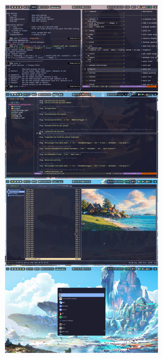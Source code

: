 ![one](./20240304_20h05m31s_grim.png)
![two](./20240305_19h41m35s_grim.png)
![three](./20240305_19h42m25s_grim.png)
![four](./20240305_19h42m50s_grim.png)
